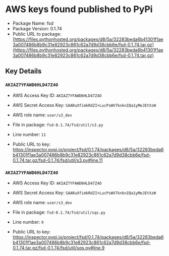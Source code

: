 # AWS keys found published to PyPi

* Package Name: fsd
* Package Version: 0.1.74
* Public URL to package: [https://files.pythonhosted.org/packages/d8/5a/32283beda6b41301f1ae3a007486b8b9c31e82923c861c62a7d9d38cbb6e/fsd-0.1.74.tar.gz](https://files.pythonhosted.org/packages/d8/5a/32283beda6b41301f1ae3a007486b8b9c31e82923c861c62a7d9d38cbb6e/fsd-0.1.74.tar.gz)

## Key Details

### `AKIAZ7YFAWD6HLD47Z4O`

* AWS Access Key ID: `AKIAZ7YFAWD6HLD47Z4O`
* AWS Secret Access Key: `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` 
* AWS role name: `user/s3_dev`
* File in package: `fsd-0.1.74/fsd/util/s3.py`
* Line number: `11`

* Public URL to key: https://inspector.pypi.io/project/fsd/0.1.74/packages/d8/5a/32283beda6b41301f1ae3a007486b8b9c31e82923c861c62a7d9d38cbb6e/fsd-0.1.74.tar.gz/fsd-0.1.74/fsd/util/s3.py#line.11



### `AKIAZ7YFAWD6HLD47Z4O`

* AWS Access Key ID: `AKIAZ7YFAWD6HLD47Z4O`
* AWS Secret Access Key: `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` 
* AWS role name: `user/s3_dev`
* File in package: `fsd-0.1.74/fsd/util/sqs.py`
* Line number: `9`

* Public URL to key: https://inspector.pypi.io/project/fsd/0.1.74/packages/d8/5a/32283beda6b41301f1ae3a007486b8b9c31e82923c861c62a7d9d38cbb6e/fsd-0.1.74.tar.gz/fsd-0.1.74/fsd/util/sqs.py#line.9


